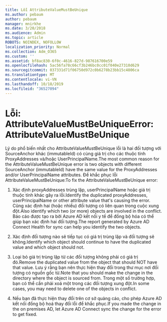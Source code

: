 ```yaml
---
title: Lỗi AttributeValueMustBeUnique
ms.author: pebaum
author: pebaum
manager: mnirkhe
ms.date: 3/20/2018
ms.audience: Admin
ms.topic: article
ROBOTS: NOINDEX, NOFOLLOW
localization_priority: Normal
ms.collection: Adm_O365
ms.custom: ''
ms.assetid: bf8ac830-6f0c-4616-827d-987616700e59
ms.openlocfilehash: 5ac56fa78c66cf3b246bc0cc01f040e27310d629
ms.sourcegitcommit: 037331d71f06750d972c0b6278b23bb15c4806ca
ms.translationtype: MT
ms.contentlocale: vi-VN
ms.lasthandoff: 10/18/2019
ms.locfileid: "36527094"
---
```

# <a name="error-attributevaluemustbeunique"></a><span data-ttu-id="f4927-102">Lỗi: AttributeValueMustBeUnique</span><span class="sxs-lookup"><span data-stu-id="f4927-102">Error: AttributeValueMustBeUnique</span></span>

<span data-ttu-id="f4927-103">Lý do phổ biến nhất cho AttributeValueMustBeUnique lỗi là hai đối tượng với SourceAnchor khác (immutableId) có cùng giá trị cho các thuộc tính ProxyAddresses và/hoặc UserPrincipalName.</span><span class="sxs-lookup"><span data-stu-id="f4927-103">The most common reason for the AttributeValueMustBeUnique error is two objects with different SourceAnchor (immutableId) have the same value for the ProxyAddresses and/or UserPrincipalName attributes.</span></span> <span data-ttu-id="f4927-104">Để khắc phục lỗi AttributeValueMustBeUnique:</span><span class="sxs-lookup"><span data-stu-id="f4927-104">To fix the AttributeValueMustBeUnique error:</span></span>
  
1. <span data-ttu-id="f4927-105">Xác định proxyAddresses trùng lặp, userPrincipalName hoặc giá trị thuộc tính khác gây ra lỗi.</span><span class="sxs-lookup"><span data-stu-id="f4927-105">Identify the duplicated proxyAddresses, userPrincipalName or other attribute value that's causing the error.</span></span> <span data-ttu-id="f4927-106">Cũng xác định hai (hoặc nhiều) đối tượng có liên quan trong cuộc xung đột.</span><span class="sxs-lookup"><span data-stu-id="f4927-106">Also identify which two (or more) objects are involved in the conflict.</span></span> <span data-ttu-id="f4927-107">Báo cáo được tạo ra bởi Azure AD kết nối y tế để đồng bộ hóa có thể giúp bạn xác định hai đối tượng.</span><span class="sxs-lookup"><span data-stu-id="f4927-107">The report generated by Azure AD Connect Health for sync can help you identify the two objects.</span></span>
    
2. <span data-ttu-id="f4927-108">Xác định đối tượng nào sẽ tiếp tục có giá trị trùng lặp và đối tượng sẽ không.</span><span class="sxs-lookup"><span data-stu-id="f4927-108">Identify which object should continue to have the duplicated value and which object should not.</span></span>
    
3. <span data-ttu-id="f4927-109">Loại bỏ giá trị trùng lặp từ các đối tượng không phải có giá trị đó.</span><span class="sxs-lookup"><span data-stu-id="f4927-109">Remove the duplicated value from the object that should NOT have that value.</span></span> <span data-ttu-id="f4927-110">Lưu ý rằng bạn nên thực hiện thay đổi trong thư mục nơi đối tượng có nguồn gốc từ.</span><span class="sxs-lookup"><span data-stu-id="f4927-110">Note that you should make the change in the directory where the object is sourced from.</span></span> <span data-ttu-id="f4927-111">Trong một số trường hợp, bạn có thể cần phải xoá một trong các đối tượng xung đột.</span><span class="sxs-lookup"><span data-stu-id="f4927-111">In some cases, you may need to delete one of the objects in conflict.</span></span>
    
4. <span data-ttu-id="f4927-112">Nếu bạn đã thực hiện thay đổi trên cơ sở quảng cáo, cho phép Azure AD kết nối đồng bộ hoá thay đổi lỗi để khắc phục.</span><span class="sxs-lookup"><span data-stu-id="f4927-112">If you made the change in the on premises AD, let Azure AD Connect sync the change for the error to get fixed.</span></span>
    

